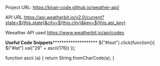 Project URL: 
https://kiran-code.github.io/weather-api/

API URL
https://api.weatherbit.io/v2.0/current?state=${this.state}&city=${this.city}&key=${this.api_key}

Weeather API used 
https://www.weatherbit.io/api/codes





**************************************Useful Code Snippets**********************************************************
$("#test").click(function(){ 
    $("#lat").val("29" + ascii(176))
});

function ascii (a) {
  return String.fromCharCode(a); 
 }
